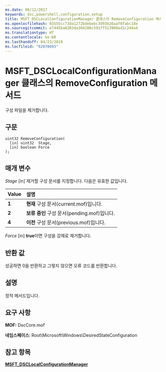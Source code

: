 ```yaml
---
ms.date: 06/12/2017
keywords: dsc,powershell,configuration,setup
title: MSFT_DSCLocalConfigurationManager 클래스의 RemoveConfiguration 메서드
ms.openlocfilehash: 03555cc73da1272bdebebc3d93b26aaf8fabc18e
ms.sourcegitcommit: e7445ba8203da304286c591ff513900ad1c244a4
ms.translationtype: HT
ms.contentlocale: ko-KR
ms.lasthandoff: 04/23/2019
ms.locfileid: "62078693"
---
```

# <a name="removeconfiguration-method-of-the-msftdsclocalconfigurationmanager-class"></a>MSFT_DSCLocalConfigurationManager 클래스의 RemoveConfiguration 메서드

구성 파일을 제거합니다.

## <a name="syntax"></a>구문

```mof
uint32 RemoveConfiguration(
  [in] uint32  Stage,
  [in] boolean Force
);
```

## <a name="parameters"></a>매개 변수

*Stage* \[in\] 제거할 구성 문서를 지정합니다. 다음은 유효한 값입니다.

|Value |설명 |
|:--- |:---|
|**1** | **현재** 구성 문서(current.mof)입니다. |
|**2** | **보류 중인** 구성 문서(pending.mof)입니다.  |
|**4** | **이전** 구성 문서(previous.mof)입니다. |

*Force* \[in\] **true**이면 구성을 강제로 제거합니다.

## <a name="return-value"></a>반환 값

성공하면 0을 반환하고 그렇지 않으면 오류 코드를 반환합니다.

## <a name="remarks"></a>설명

정적 메서드입니다.

## <a name="requirements"></a>요구 사항

**MOF:** DscCore.mof

**네임스페이스**: Root\Microsoft\Windows\DesiredStateConfiguration

## <a name="see-also"></a>참고 항목

[**MSFT_DSCLocalConfigurationManager**](msft-dsclocalconfigurationmanager.md)